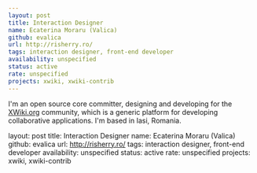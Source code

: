 ```yaml
---
layout: post
title: Interaction Designer
name: Ecaterina Moraru (Valica)
github: evalica
url: http://risherry.ro/
tags: interaction designer, front-end developer
availability: unspecified
status: active
rate: unspecified
projects: xwiki, xwiki-contrib
---
```


I'm an open source core committer, designing and developing for the [XWiki.org](http://www.xwiki.org) community, which is a generic platform for developing collaborative applications. I'm based in Iasi, Romania.

layout: post
title: Interaction Designer
name: Ecaterina Moraru (Valica)
github: evalica
url: http://risherry.ro/
tags: interaction designer, front-end developer
availability: unspecified
status: active
rate: unspecified
projects: xwiki, xwiki-contrib